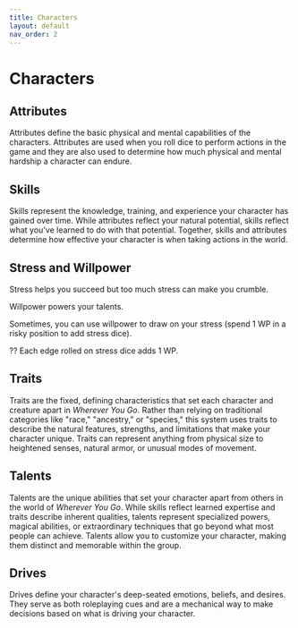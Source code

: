 ```yaml
---
title: Characters
layout: default
nav_order: 2
---
```

# Characters

## Attributes
Attributes define the basic physical and mental capabilities of the characters. Attributes are used when you roll dice to perform actions in the game and they are also used to determine how much physical and mental hardship a character can endure.

## Skills
Skills represent the knowledge, training, and experience your character has gained over time. While attributes reflect your natural potential, skills reflect what you've learned to do with that potential. Together, skills and attributes determine how effective your character is when taking actions in the world.

## Stress and Willpower
Stress helps you succeed but too much stress can make you crumble.

Willpower powers your talents.

Sometimes, you can use willpower to draw on your stress (spend 1 WP in a risky position to add stress dice).

?? Each edge rolled on stress dice adds 1 WP.

## Traits
Traits are the fixed, defining characteristics that set each character and creature apart in *Wherever You Go*. Rather than relying on traditional categories like "race," "ancestry," or "species," this system uses traits to describe the natural features, strengths, and limitations that make your character unique. Traits can represent anything from physical size to heightened senses, natural armor, or unusual modes of movement.

## Talents
Talents are the unique abilities that set your character apart from others in the world of *Wherever You Go*. While skills reflect learned expertise and traits describe inherent qualities, talents represent specialized powers, magical abilities, or extraordinary techniques that go beyond what most people can achieve. Talents allow you to customize your character, making them distinct and memorable within the group.

## Drives
Drives define your character's deep-seated emotions, beliefs, and desires. They serve as both roleplaying cues and are a mechanical way to make decisions based on what is driving your character.